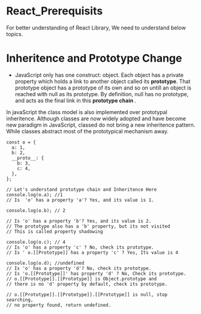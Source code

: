 # React_Prerequisits

For better understanding of React Library, We need to understand below topics.

# Inheritence and Prototype Change

- JavaScript only has one construct: object. Each object has a private property which holds a link to another object called its **prototype**. That prototype object has a prototype of its own and so on untill an object is reached with null as its prototype. By definition, null has no prototype, and acts as the final link in this **prototype chain** .

In javaScript the class model is also implemented over prototypal inheritence. Although classes are now widely adopted and have become new paradigm in JavaScript, classed do not bring a new inheritence pattern. While classes abstract most of the prototypical mechanism away.

```
const o = {
  a: 1,
  b: 2,
  __proto__: {
    b: 3,
    c: 4,
  },
};

// Let's understand prototype chain and Inheritence Here
console.log(o.a); //1
// Is  'o' has a property 'a'? Yes, and its value is 1.

console.log(o.b); // 2

// Is 'o' has a property 'b'? Yes, and its value is 2.
// The prototype also has a 'b' property, but its not visited
// This is called property shadowing

console.log(o.c); // 4
// Is 'o' has a property 'c' ? No, check its prototype.
// Is ' o.[[Prototype]] has a property 'c' ? Yes, Its value is 4

console.log(o.d); //undefined
// Is 'o' has a property 'd'? No, check its prototype.
// Is 'o.[[Prototype]]' has property 'd' ? No, Check its prototype.
// o.[[Prototype]].[[Prototype]] is Object.prototype and
// there is no 'd' property by default, check its prototype.

// o.[[Prototype]].[[Prototype]].[[Prototype]] is null, stop searching,
// no property found, return undefined.

```
